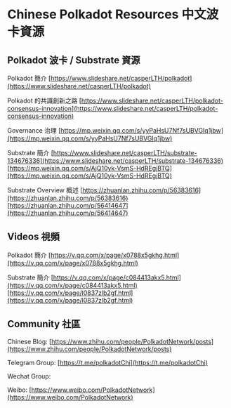 # Chinese Polkadot Resources 中文波卡資源


## Polkadot 波卡 / Substrate 資源
Polkadot 簡介
[https://www.slideshare.net/casperLTH/polkadot](https://www.slideshare.net/casperLTH/polkadot)

Polkadot 的共識創新之路
[https://www.slideshare.net/casperLTH/polkadot-consensus-innovation](https://www.slideshare.net/casperLTH/polkadot-consensus-innovation)

Governance 治理
[https://mp.weixin.qq.com/s/yyPaHsU7Nf7sUBVGIq1jbw](https://mp.weixin.qq.com/s/yyPaHsU7Nf7sUBVGIq1jbw)

Substrate 簡介
[https://www.slideshare.net/casperLTH/substrate-134676336](https://www.slideshare.net/casperLTH/substrate-134676336)
[https://mp.weixin.qq.com/s/AjQ10yk-VsmS-HdREgjBTQ](https://mp.weixin.qq.com/s/AjQ10yk-VsmS-HdREgjBTQ)

Substrate Overview 概述
[https://zhuanlan.zhihu.com/p/56383616](https://zhuanlan.zhihu.com/p/56383616)
[https://zhuanlan.zhihu.com/p/56414647](https://zhuanlan.zhihu.com/p/56414647)

## Videos 視頻
Polkadot 簡介
[https://v.qq.com/x/page/x0788x5gkhg.html](https://v.qq.com/x/page/x0788x5gkhg.html)

Substrate 簡介
[https://v.qq.com/x/page/c084413akx5.html](https://v.qq.com/x/page/c084413akx5.html)
[https://v.qq.com/x/page/l0837zlb2gf.html](https://v.qq.com/x/page/l0837zlb2gf.html)

## Community 社區

Chinese Blog: [https://www.zhihu.com/people/PolkadotNetwork/posts](https://www.zhihu.com/people/PolkadotNetwork/posts)

Telegram Group: [https://t.me/polkadotChi](https://t.me/polkadotChi)

Wechat Group:

Weibo: [https://www.weibo.com/PolkadotNetwork](https://www.weibo.com/PolkadotNetwork)
